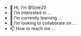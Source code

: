 - 👋 Hi, I’m @Sole20
- 👀 I’m interested in ...
- 🌱 I’m currently learning ...
- 💞️ I’m looking to collaborate on ...
- 📫 How to reach me ...

<!---
Sole20/Sole20 is a ✨ special ✨ repository because its `README.md` (this file) appears on your GitHub profile.
You can click the Preview link to take a look at your changes.
스타듀밸리의 모드와 컨텐츠 업데이트
--->
